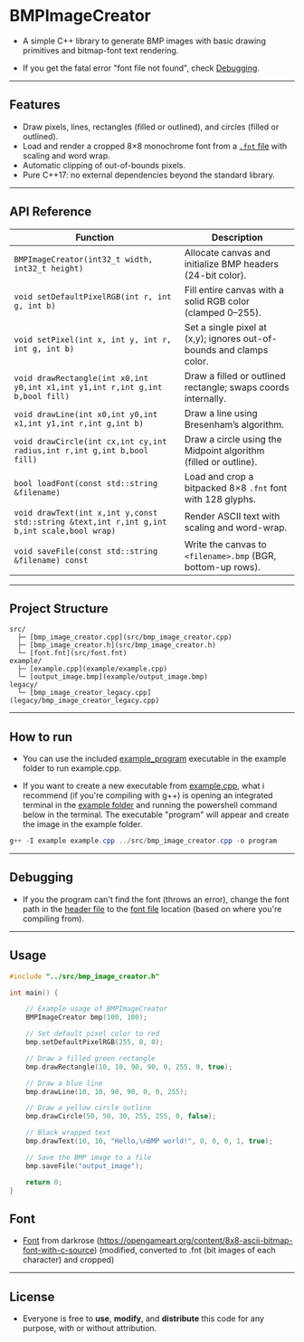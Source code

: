 # BMPImageCreator

* A simple C++ library to generate BMP images with basic drawing primitives and bitmap-font text rendering.

* If you get the fatal error "font file not found", check [Debugging](#debugging).

---

## Features

* Draw pixels, lines, rectangles (filled or outlined), and circles (filled or outlined).
* Load and render a cropped 8×8 monochrome font from a [`.fnt` file](src/font.fnt) with scaling and word wrap.
* Automatic clipping of out-of-bounds pixels.
* Pure C++17: no external dependencies beyond the standard library.

---

## API Reference

| Function                                                                                   | Description                                                          |
| ------------------------------------------------------------------------------------------ | -------------------------------------------------------------------- |
| `BMPImageCreator(int32_t width, int32_t height)`                                           | Allocate canvas and initialize BMP headers (24-bit color).           |
| `void setDefaultPixelRGB(int r, int g, int b)`                                             | Fill entire canvas with a solid RGB color (clamped 0–255).           |
| `void setPixel(int x, int y, int r, int g, int b)`                                         | Set a single pixel at (x,y); ignores out-of-bounds and clamps color. |
| `void drawRectangle(int x0,int y0,int x1,int y1,int r,int g,int b,bool fill)`              | Draw a filled or outlined rectangle; swaps coords internally.        |
| `void drawLine(int x0,int y0,int x1,int y1,int r,int g,int b)`                             | Draw a line using Bresenham’s algorithm.                             |
| `void drawCircle(int cx,int cy,int radius,int r,int g,int b,bool fill)`                    | Draw a circle using the Midpoint algorithm (filled or outline).      |
| `bool loadFont(const std::string &filename)`                                               | Load and crop a bitpacked 8×8 `.fnt` font with 128 glyphs.           |
| `void drawText(int x,int y,const std::string &text,int r,int g,int b,int scale,bool wrap)` | Render ASCII text with scaling and word-wrap.                        |
| `void saveFile(const std::string &filename) const`                                         | Write the canvas to `<filename>.bmp` (BGR, bottom-up rows).          |

---

## Project Structure

```
src/
  ├─ [bmp_image_creator.cpp](src/bmp_image_creator.cpp)
  ├─ [bmp_image_creator.h](src/bmp_image_creator.h)
  └─ [font.fnt](src/font.fnt)
example/
  ├─ [example.cpp](example/example.cpp)
  └─ [output_image.bmp](example/output_image.bmp)
legacy/
  └─ [bmp_image_creator_legacy.cpp](legacy/bmp_image_creator_legacy.cpp)
```

---

## How to run

* You can use the included [example_program](example/example_program.exe) executable in the example folder to run example.cpp.

* If you want to create a new executable from [example.cpp](example/example.cpp), what i recommend (if you're compiling with g++) is opening an integrated terminal in the [example folder](example/) and running the powershell command below in the terminal. The executable "program" will appear and create the image in the example folder.

```powershell
g++ -I example example.cpp ../src/bmp_image_creator.cpp -o program
```

---

## Debugging 

* If you the program can't find the font (throws an error), change the font path in the [header file](src/bmp_image_creator.h) to the [font file](src/font.fnt) location (based on where you're compiling from).

---

## Usage

```cpp
#include "../src/bmp_image_creator.h"

int main() {

    // Example usage of BMPImageCreator
    BMPImageCreator bmp(100, 100);

    // Set default pixel color to red
    bmp.setDefaultPixelRGB(255, 0, 0); 

    // Draw a filled green rectangle
    bmp.drawRectangle(10, 10, 90, 90, 0, 255, 0, true); 

    // Draw a blue line
    bmp.drawLine(10, 10, 90, 90, 0, 0, 255); 

    // Draw a yellow circle outline
    bmp.drawCircle(50, 50, 30, 255, 255, 0, false);  

    // Black wrapped text
    bmp.drawText(10, 10, "Hello,\nBMP world!", 0, 0, 0, 1, true);

    // Save the BMP image to a file
    bmp.saveFile("output_image"); 

    return 0;
}
```
## Font

* [Font](src/font.fnt) from darkrose (https://opengameart.org/content/8x8-ascii-bitmap-font-with-c-source) (modified, converted to .fnt (bit images of each character) and cropped)
---

## License

* Everyone is free to **use**, **modify**, and **distribute** this code for any purpose, with or without attribution.
